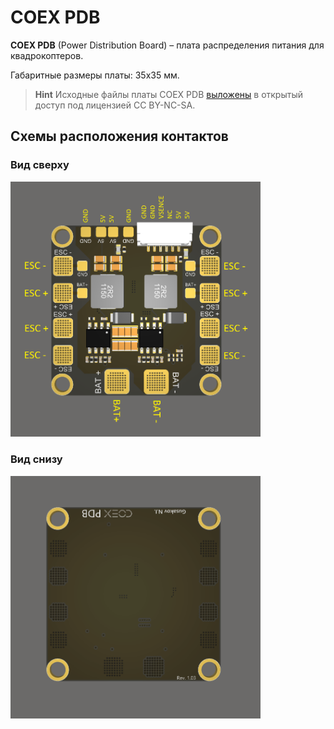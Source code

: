 # COEX PDB

**COEX PDB** (Power Distribution Board) – плата распределения питания для квадрокоптеров.

Габаритные размеры платы: 35x35 мм.

> **Hint** Исходные файлы платы COEX PDB [выложены](https://github.com/CopterExpress/hardware/tree/master/COEX%20PDB) в открытый доступ под лицензией CC BY-NC-SA.

## Схемы расположения контактов

### Вид сверху

<img src="../assets/coex_pdb/coex-pdb-top.png" width=400 class=zoom>

### Вид снизу

<img src="../assets/coex_pdb/coex-pdb-bottom.png" width=400 class=zoom>
